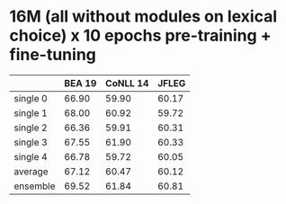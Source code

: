 # 16M (all without modules on lexical choice) x 10 epochs pre-training + fine-tuning

| | BEA 19 | CoNLL 14 | JFLEG |
| --- | --- | --- | --- |
| single 0 | 66.90 | 59.90 | 60.17 |
| single 1 | 68.00 | 60.92 | 59.72 |
| single 2 | 66.36 | 59.91 | 60.31 |
| single 3 | 67.55 | 61.90 | 60.33 |
| single 4 | 66.78 | 59.72 | 60.05 |
| average  | 67.12 | 60.47 | 60.12 |
| ensemble | 69.52 | 61.84 | 60.81 |


